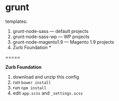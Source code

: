 grunt
=====

templates:

1. grunt-node-sass — default projects
2. grunt-node-sass-wp — WP projects
3. grunt-node-magento1.9 — Magento 1.9 projects
4. Zurb Foundation *

=====

**Zurb Foundation**

1. download and unzip this config
2. run `bower install`
3. run `npm install`
4. edit `app.scss` and `_settings.scss`